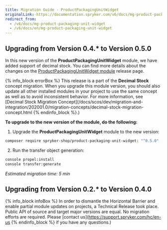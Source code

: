 ```yaml
---
title: Migration Guide - ProductPackagingUnitWidget
originalLink: https://documentation.spryker.com/v6/docs/mg-product-packaging-unit-widget
redirect_from:
  - /v6/docs/mg-product-packaging-unit-widget
  - /v6/docs/en/mg-product-packaging-unit-widget
---
```


## Upgrading from Version 0.4.* to Version 0.5.0

In this new version of the **ProductPackagingUnitWidget** module, we have added support of decimal stock. You can find more details about the changes on the [ProductPackagingUnitWidget module](https://github.com/spryker-shop/product-packaging-unit-widget/releases) release page.

{% info_block errorBox %}
This release is a part of the **Decimal Stock** concept migration. When you upgrade this module version, you should also update all other installed modules in your project to use the same concept as well as to avoid inconsistent behavior. For more information, see [Decimal Stock Migration Concept](/docs/scos/dev/migration-and-integration/202001.0/migration-concepts/decimal-stock-migration-concept.html
{% endinfo_block %}.)

**To upgrade to the new version of the module, do the following:**

1. Upgrade the **ProductPackagingUnitWidget** module to the new version:

```bash
composer require spryker-shop/product-packaging-unit-widget: "^0.5.0" --update-with-dependencies
```
2. Run the transfer object generation:

```bash
console propel:install
console transfer:generate
```

*Estimated migration time: 5 min*

## Upgrading from Version 0.2.* to Version 0.4.0

{% info_block infoBox %}
In order to dismantle the Horizontal Barrier and enable partial module updates on projects, a Technical Release took place. Public API of source and target major versions are equal. No migration efforts are required. Please [contact us](https://support.spryker.com/hc/en-us
{% endinfo_block %} if you have any questions.)
